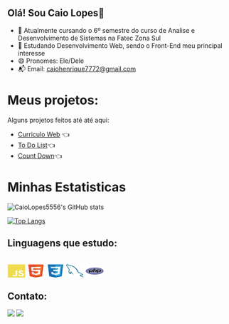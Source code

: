 ## Olá! Sou Caio Lopes👋

- 🌱 Atualmente cursando o 6º semestre do curso de Analise e Desenvolvimento de Sistemas na Fatec Zona Sul
- 👯 Estudando Desenvolvimento Web, sendo o Front-End meu principal interesse
- 😄 Pronomes: Ele/Dele
- 📬 Email: caiohenrique7772@gmail.com
  
# Meus projetos:

Alguns projetos feitos até até aqui:
- <a href="https://caiolopes5556.github.io/curriculo-web/" target="_blank">Curriculo Web</a> 👈
- <a href="https://caiolopes5556.github.io/To-Do-List---JavaScript/" target="_blank">To Do List</a>👈
- <a href="https://caiolopes5556.github.io/CountDown/" target="_blank">Count Down</a>👈

# Minhas Estatisticas

  
![CaioLopes5556's GitHub stats](https://github-readme-stats.vercel.app/api?username=CaioLopes5556&show_icons=true&theme=dracula)

[![Top Langs](https://github-readme-stats.vercel.app/api/top-langs/?username=CaioLopes5556&layout=compact)](https://github.com/CaioLopes5556/github-readme-stats)



## Linguagens que estudo:
<div style="display: inline_block"><br>
  <img align="center" alt="Js" height="30" width="40" src="https://raw.githubusercontent.com/devicons/devicon/master/icons/javascript/javascript-plain.svg">
  <img align="center" alt="HTML" height="30" width="40" src="https://raw.githubusercontent.com/devicons/devicon/master/icons/html5/html5-original.svg">
  <img align="center" alt="CSS" height="30" width="40" src="https://raw.githubusercontent.com/devicons/devicon/master/icons/css3/css3-original.svg">
  <img align="center" alt="MYSQL" height="30" width="40" src="https://raw.githubusercontent.com/devicons/devicon/master/icons/mysql/mysql-original.svg">
  <img align="center" alt="PHP" height="30" width="40" src="https://raw.githubusercontent.com/devicons/devicon/master/icons/php/php-original.svg">
</div>

## Contato:

<div> 
  
  <a href = "mailto:caiohenrique7772@gmail.com"><img src="https://img.shields.io/badge/-Gmail-%23333?style=for-the-badge&logo=gmail&logoColor=red" target="_blank"></a>
  <a href="https://www.linkedin.com/in/caio-silva-42848a236/" target="_blank"><img src="https://img.shields.io/badge/-LinkedIn-%230077B5?style=for-the-badge&logo=linkedin&logoColor=white" target="_blank"></a> 
  
</div>
